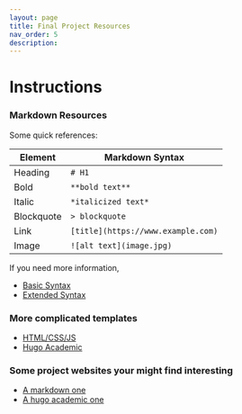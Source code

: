 ```yaml
---
layout: page
title: Final Project Resources
nav_order: 5
description:
---
```


# Instructions

### Markdown Resources

Some quick references:

| Element| Markdown Syntax |
| --- | ----------- |
| Heading |  `# H1` |
| Bold |  `**bold text**` |
| Italic | `*italicized text*`|
| Blockquote |`> blockquote`|
|Link| `[title](https://www.example.com)`|
|Image| `![alt text](image.jpg)`|

If you need more information,
- [Basic Syntax](https://www.markdownguide.org/basic-syntax/)
- [Extended Syntax](https://www.markdownguide.org/extended-syntax/)

### More complicated templates
- [HTML/CSS/JS](https://github.com/yenchiah/project-website-template)
- [Hugo Academic](https://github.com/gcushen/hugo-academic)

### Some project websites your might find interesting
- [A markdown one](https://inst.eecs.berkeley.edu/~cs194-26/sp20/upload/files/proj3/cs194-26-afs/)
- [A hugo academic one](https://elated-murdock-6fdb65.netlify.com/)
